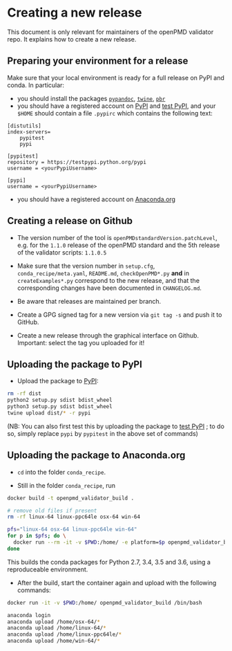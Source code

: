 # Creating a new release

This document is only relevant for maintainers of the openPMD validator repo.
It explains how to create a new release.

## Preparing your environment for a release

Make sure that your local environment is ready for a full release on
PyPI and conda. In particular:

- you should install the packages
[`pypandoc`](https://pypi.python.org/pypi/pypandoc/),
[`twine`](https://pypi.python.org/pypi/twine), [`pbr`](https://pypi.python.org/pypi/pbr)
- you should have a registered account on [PyPI](https://pypi.python.org/pypi) and [test PyPI](https://testpypi.python.org/pypi), and your `$HOME` should contain a file `.pypirc` which contains the following text:

```
[distutils]
index-servers=
    pypitest
    pypi

[pypitest]
repository = https://testpypi.python.org/pypi
username = <yourPypiUsername>

[pypi]
username = <yourPypiUsername>
```

- you should have a registered account on [Anaconda.org](https://anaconda.org/)

## Creating a release on Github

- The version number of the tool is `openPMDstandardVersion.patchLevel`, e.g.
  for the `1.1.0` release of the openPMD standard and the 5th release of the
  validator scripts: `1.1.0.5`

- Make sure that the version number in `setup.cfg`, `conda_recipe/meta.yaml`,
  `README.md`, `checkOpenPMD*.py` **and** in `createExamples*.py` correspond to
  the new release, and that the corresponding changes have been documented in
  `CHANGELOG.md`.

- Be aware that releases are maintained per branch.

- Create a GPG signed tag for a new version via `git tag -s` and push it to GitHub.

- Create a new release through the graphical interface on Github.
  Important: select the tag you uploaded for it!

## Uploading the package to PyPI

- Upload the package to [PyPI](https://pypi.python.org/pypi):
```bash
rm -rf dist
python2 setup.py sdist bdist_wheel
python3 setup.py sdist bdist_wheel
twine upload dist/* -r pypi
```
(NB: You can also first test this by uploading the package to
[test PyPI](https://testpypi.python.org/pypi) ; to do so, simply
replace `pypi` by `pypitest` in the above set of commands)

## Uploading the package to Anaconda.org

- `cd` into the folder `conda_recipe`.

- Still in the folder `conda_recipe`, run
```bash
docker build -t openpmd_validator_build .

# remove old files if present
rm -rf linux-64 linux-ppc64le osx-64 win-64

pfs="linux-64 osx-64 linux-ppc64le win-64"
for p in $pfs; do \
  docker run --rm -it -v $PWD:/home/ -e platform=$p openpmd_validator_build; \
done
```
This builds the conda packages for Python 2.7, 3.4, 3.5 and 3.6, using a
reproduceable environment.

- After the build, start the container again and upload with the following commands:
```bash
docker run -it -v $PWD:/home/ openpmd_validator_build /bin/bash

anaconda login
anaconda upload /home/osx-64/*
anaconda upload /home/linux-64/*
anaconda upload /home/linux-ppc64le/*
anaconda upload /home/win-64/*
```
